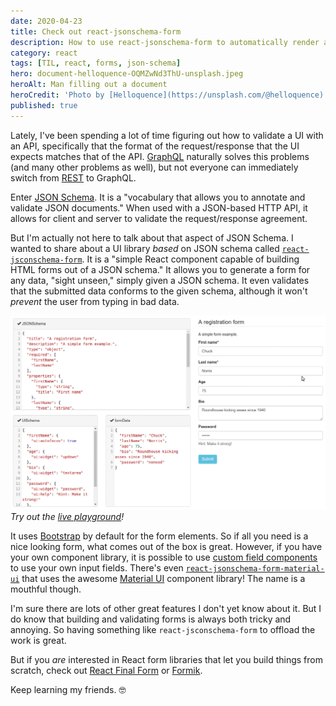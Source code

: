```yaml
---
date: 2020-04-23
title: Check out react-jsonschema-form
description: How to use react-jsonschema-form to automatically render a form based on JSON schema.
category: react
tags: [TIL, react, forms, json-schema]
hero: document-helloquence-OQMZwNd3ThU-unsplash.jpeg
heroAlt: Man filling out a document
heroCredit: 'Photo by [Helloquence](https://unsplash.com/@helloquence)'
published: true
---
```


Lately, I've been spending a lot of time figuring out how to validate a UI with an API, specifically that the format of the request/response that the UI expects matches that of the API. [GraphQL](https://graphql.org/) naturally solves this problems (and many other problems as well), but not everyone can immediately switch from [REST](https://restfulapi.net/) to GraphQL.

Enter [JSON Schema](http://json-schema.org/). It is a "vocabulary that allows you to annotate and validate JSON documents." When used with a JSON-based HTTP API, it allows for client and server to validate the request/response agreement.

But I'm actually not here to talk about that aspect of JSON Schema. I wanted to share about a UI library _based_ on JSON schema called [`react-jsconschema-form`](https://react-jsonschema-form.readthedocs.io/). It is a "simple React component capable of building HTML forms out of a JSON schema." It allows you to generate a form for any data, "sight unseen," simply given a JSON schema. It even validates that the submitted data conforms to the given schema, although it won't _prevent_ the user from typing in bad data.

![An animated screenshot of a form](react-jsonschema-form-animated-screenshot.gif)_Try out the [live playground](https://rjsf-team.github.io/react-jsonschema-form/)!_

It uses [Bootstrap](http://getbootstrap.com/) by default for the form elements. So if all you need is a nice looking form, what comes out of the box is great. However, if you have your own component library, it is possible to use [custom field components](https://react-jsonschema-form.readthedocs.io/en/latest/advanced-customization/#custom-field-components) to use your own input fields. There's even [`react-jsonschema-form-material-ui`](https://github.com/vip-git/react-jsonschema-form-material-ui) that uses the awesome [Material UI](http://www.material-ui.com/) component library! The name is a mouthful though.

I'm sure there are lots of other great features I don't yet know about it. But I do know that building and validating forms is always both tricky and annoying. So having something like `react-jsconschema-form` to offload the work is great.

But if you _are_ interested in React form libraries that let you build things from scratch, check out [React Final Form](https://final-form.org/react) or [Formik](https://jaredpalmer.com/formik/).

Keep learning my friends. 🤓
